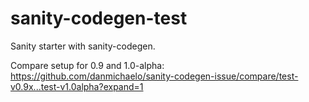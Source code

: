 # sanity-codegen-test

Sanity starter with sanity-codegen.

Compare setup for 0.9 and 1.0-alpha: https://github.com/danmichaelo/sanity-codegen-issue/compare/test-v0.9x...test-v1.0alpha?expand=1

